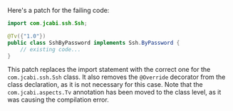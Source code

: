 Here's a patch for the failing code:

```java
import com.jcabi.ssh.Ssh;

@Tv({"1.0"})
public class SshByPassword implements Ssh.ByPassword {
    // existing code...
}
```

This patch replaces the import statement with the correct one for the `com.jcabi.ssh.Ssh` class. It also removes the `@Override` decorator from the class declaration, as it is not necessary for this case. Note that the `com.jcabi.aspects.Tv` annotation has been moved to the class level, as it was causing the compilation error.